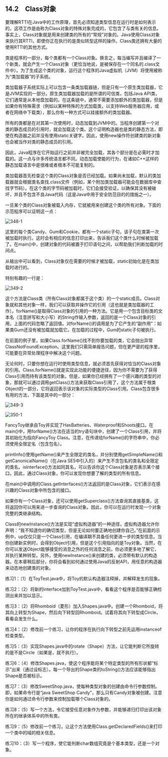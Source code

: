 ## 14.2　Class对象

要理解RTTI在Java中的工作原理，首先必须知道类型信息在运行时是如何表示的。这项工作是由称为Class对象的特殊对象完成的，它包含了与类有关的信息。事实上，Class对象就是用来创建类的所有的“常规”对象的。Java使用Class对象来执行其RTTI，即使你正在执行的是类似转型这样的操作。Class类还拥有大量的使用RTTI的其他方式。

类是程序的一部分，每个类都有一个Class对象。换言之，每当编写并且编译了一个新类，就会产生一个Class对象（更恰当地说，是被保存在一个同名的.class文件中）。为了生成这个类的对象，运行这个程序的Java虚拟机（JVM）将使用被称为“类加载器”的子系统。

类加载器子系统实际上可以包含一条类加载器链，但是只有一个原生类加载器，它是JVM实现的一部分。原生类加载器加载的是所谓的可信类，包括Java API类，它们通常是从本地盘加载的。在这条链中，通常不需要添加额外的类加载器，但是如果你有特殊需求（例如以某种特殊的方式加载类，以支持Web服务器应用，或者在网络中下载类），那么你有一种方式可以挂接额外的类加载器。

所有的类都是在对其第一次使用时，动态加载到JVM中的。当程序创建第一个对类的静态成员的引用时，就会加载这个类。这个证明构造器也是类的静态方法，即使在构造器之前并没有使用static关键字。因此，使用new操作符创建类的新对象也会被当作对类的静态成员的引用。

因此，Java程序在它开始运行之前并非被完全加载，其各个部分是在必需时才加载的。这一点与许多传统语言都不同。动态加载使能的行为，在诸如C++这样的静态加载语言中是很难或者根本不可能复制的。

类加载器首先检查这个类的Class对象是否已经加载。如果尚未加载，默认的类加载器就会根据类名查找.class文件（例如，某个附加类加载器可能会在数据库中查找字节码）。在这个类的字节码被加载时，它们会接受验证，以确保其没有被破坏，并且不包含不良Java代码（这是Java中用于安全防范目的的措施之一）。

一旦某个类的Class对象被载入内存，它就被用来创建这个类的所有对象。下面的示范程序可以证明这一点：

![348-1](../Images/image03117.jpeg)

这里的每个类Candy、Gum和Cookie，都有一个static子句，该子句在类第一次被加载时执行。这时会有相应的信息打印出来，告诉我们这个类什么时候被加载了。在main()中，创建对象的代码被置于打印语句之间，以帮助我们判断加载的时间点。

从输出中可以看到，Class对象仅在需要的时候才被加载，static初始化是在类加载时进行的。

特别有趣的一行是：

![349-2](../Images/image03118.jpeg)

这个方法是Class类（所有Class对象都属于这个类）的一个static成员。Class对象就和其他对象一样，我们可以获取并操作它的引用（这也就是类加载器的工作）。forName()是取得Class对象的引用的一种方法。它是用一个包含目标类的文本名（注意拼写和大小写）的String作输入参数，返回的是一个Class对象的引用，上面的代码忽略了返回值。对forName()的调用是为了它产生的“副作用”：如果类Gum还没有被加载就加载它。在加载的过程中，Gum的static子句被执行。

在前面的例子里，如果Class.forName()找不到你要加载的类，它会抛出异常ClassNotFoundException。这里我们只需简单报告问题，但在更严密的程序里，可能要在异常处理程序中解决这个问题。

无论何时，只要你想在运行时使用类型信息，就必须首先获得对恰当的Class对象的引用。Class.forName()就是实现此功能的便捷途径，因为你不需要为了获得Class引用而持有该类型的对象。但是，如果你已经拥有了一个感兴趣的类型的对象，那就可以通过调用getClass()方法来获取Class引用了，这个方法属于根类Object的一部分，它将返回表示该对象的实际类型的Class引用。Class包含很多有用的方法，下面是其中的一部分：

![349-3](../Images/image03119.jpeg)

![350-1](../Images/image03120.jpeg)

FancyToy继承自Toy并实现了HasBatteries、Waterproof和Shoots接口。在main()中，用forName()方法在适当的try语句块中，创建了一个Class引用，并将其初始化为指向FancyToy Class。注意，在传递给forName()的字符串中，你必须使用全限定名（包含包名）。

printInfo()使用getName()来产生全限定的类名，并分别使用getSimpleName()和getCanonicalName()（在Java SE5中引入的）来产生不含包名的类名和全限定的类名。isInterface()方法如同其名，可以告诉你这个Class对象是否表示某个接口。因此，通过Class对象，你可以发现你想要了解的类型的所有信息。

在main()中调用的Class.getInterfaces()方法返回的是Class对象，它们表示在感兴趣的Class对象中所包含的接口。

如果你有一个Class对象，还可以使用getSuperclass()方法查询其直接基类，这将返回你可以用来进一步查询的Class对象。因此，你可以在运行时发现一个对象完整的类继承结构。

Class的newInstance()方法是实现“虚拟构造器”的一种途径，虚拟构造器允许你声明：“我不知道你的确切类型，但是无论如何要正确地创建你自己。”在前面的示例中，up仅仅只是一个Class引用，在编译期不具备任何更进一步的类型信息。当你创建新实例时，会得到Object引用，但是这个引用指向的是Toy对象。当然，在你可以发送Object能够接受的消息之外的任何消息之前，你必须更多地了解它，并执行某种转型。另外，使用newInstance()来创建的类，必须带有默认的构造器。在本章稍后部分，你将会看到如何通过使用Java的反射API，用任意的构造器来动态地创建类的对象。

练习1：（1）在ToyTest.java中，将Toy的默认构造器注释掉，并解释发生的现象。

练习2：（2）将新的interface加到ToyTest.java中，看看这个程序是否能够正确检测出来并加以显示。

练习3：（2）将Rhomboid（菱形）加入Shapes.java中。创建一个Rhomboid，将其向上转型为Shape，然后向下转型回Rhomboid。试着将其向下转型成Circle，看看会发生什么。

练习4：（2）修改前一个练习，让你的程序在执行向下转型之前先运用instanceof检查类型。

练习5：（3）实现Shapes.java中的rotate（Shape）方法，让它能判断它所旋转的是不是Circle（如果是，就不执行）。

练习6：（4）修改Shapes.java，使这个程序能将某个特定类型的所有形状都“标示”出来（通过设标志）。每一个导出的Shape类的toString()方法应该能够指出Shape是否被标示。

练习7：（3）修改SweetShop.java，使每种类型对象的创建由命令行参数控制。即，如果命令行是“java SweetShop Candy”，那么只有Candy对象被创建。注意你是如何通过命令行参数来控制加载哪个Class对象的。

练习8：（5）写一个方法，令它接受任意对象作为参数，并能够递归打印出该对象所在的继承体系中的所有类。

练习9：（5）修改前一个练习，让这个方法使用Class.getDeclaredFields()来打印一个类中的域的相关信息。

练习10：（3）写一个程序，使它能判断char数组究竟是个基本类型，还是一个对象。